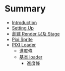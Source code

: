 # Summary

* [Introduction](README.md)
* [Setting Up](setting_up.md)
* [創建 Render 以及 Stage](create_render_and_stage.md)
* [Pixi Sprite](sprites.md)
* [PIXI Loader](pixi_loader.md)
   * 進度條
   * [基本 loader](standard_loader.md)
       * 進度條

